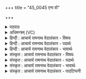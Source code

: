 +++
title = "45_0045 एना वो"

+++
<details><summary>पदपाठः</summary>

ए꣣ना꣢। वः꣣। अग्नि꣢म्। न꣡म꣢꣯सा। ऊ꣣र्जः꣢। न꣡पा꣢꣯तम्। आ। हु꣣वे। प्रिय꣢म्। चे꣡ति꣢꣯ष्ठम्। अर꣣ति꣢म्। स्व꣣ध्वरम्। सु। अध्वर꣢म्। वि꣡श्व꣢꣯स्य दू꣣त꣢म्। अ꣣मृ꣡त꣢म्। अ꣣। मृ꣡त꣢꣯म्। ४५।
</details>

<details><summary>अधिमन्त्रम् (VC)</summary>

- अग्निः
- वसिष्ठो मैत्रावरुणिः
- बृहती
- मध्यमः
- आग्नेयं काण्डम्
</details>

<details><summary>हिन्दी : आचार्य रामनाथ वेदालंकार - विषयः</summary>

प्रथम मन्त्र में परमात्मा के गुणों का वर्णन है।
</details>

<details><summary>हिन्दी : आचार्य रामनाथ वेदालंकार - पदार्थः</summary>

पदार्थान्वयभाषाः -  मैं (एना) इस (नमसा) नमस्कार द्वारा (ऊर्जः नपातम्) बल एवं प्राणशक्ति के पुत्र अर्थात् अतिशय बलवान् और प्राणवान् (प्रियम्) प्रिय, (चेतिष्ठम्) सबसे अधिक ज्ञानी और ज्ञानप्रदाता, (अरतिम्) सर्वव्यापक वा सुखप्रापक, (स्वध्वरम्) उत्कृष्ट, अहिंसामय सृष्टिसंचालन-रूप यज्ञ के कर्ता, (विश्वस्य) सबके (दूतम्) दुःख, दोष आदि को दूर करनेवाले, धर्म, अर्थ, काम और मोक्ष को प्राप्त करानेवाले तथा काम-क्रोधादि शत्रुओं को उपतप्त करनेवाले, (अमृतम्) स्वरूप से नाश-रहित (वः) आप (अग्निम्) परमात्मा को (आहुवे) पुकारता हूँ ॥१॥
</details>

<details><summary>हिन्दी : आचार्य रामनाथ वेदालंकार - भावार्थः</summary>

भावार्थभाषाः -  जो परमात्मा बल और प्राण का खजाना, भक्तवत्सल, पूर्णज्ञानी, सर्वव्यापक, सुखज्ञान आदि का प्रदाता, दुःख-दारिद्र्य आदि का विनाशक, विविध यज्ञ करने में कुशल, दोषों को दग्ध करनेवाला, गुणों को प्राप्त करानेवाला और मरणधर्म से रहित है, उसकी सबको प्रेम से श्रद्धापूर्वक स्तुति करनी चाहिए ॥१॥
</details>

<details><summary>संस्कृत : आचार्य रामनाथ वेदालंकार - विषयः</summary>

तत्राद्ये मन्त्रे परमात्मनो गुणान् वर्णयति।
</details>

<details><summary>संस्कृत : आचार्य रामनाथ वेदालंकार - पदार्थः</summary>

पदार्थान्वयभाषाः -  अहम् (एना२) एतेन (नमसा) नमस्कारेण (ऊर्जः नपातम्) बलस्य प्राणशक्तेश्च अपत्यम्, अतिशयेन बलवन्तं प्राणवन्तं चेत्यर्थः३। (प्रियम्) स्नेहास्पदम्, (चेतिष्ठम्४) अतिशयेन चेतितारं चेतयितारं वा। चिती संज्ञाने, तृजन्तात् चेतृ शब्दादिष्ठनि ‘तुरिष्ठेमेयस्सु।’ अ० ६।४।१५४ इति तृलोपः। (अरतिम्५) सर्वगतं सुखप्रापकं वा। ऋ गतिप्रापणयोः इत्यस्मात् वहिवस्यर्तिभ्यश्चित्।’ उ० ४।६० इति अतिप्रत्ययः। (स्वध्वरम्) उत्कृष्टः अहिंसामयः सृष्टिसञ्चालनयज्ञो यस्य तम्, (विश्वस्य) सर्वस्य (दूतम्) दुःखदोषादीनां दूरीकर्तारं, धर्मार्थकाममोक्षाणां प्रापकं, कामक्रोधादिशत्रूणाम् उपतापकं च। दु गतौ, भ्वादिः टुदु उपतापे स्वादिः। दावयतेः दुनोतेर्वा दुतनिभ्यां दीर्घश्च।’ उ० ३।९० इति क्तप्रत्ययः। धातोर्दीर्घश्च। (अमृतम्) स्वरूपेण नाशरहितम् (वः) त्वाम्, पूजायां बहुवचनम्। (अग्निम्) परमात्मानम् (आहुवे) आह्वयामि, स्तौमीत्यर्थः। आङ्पूर्वाद् ह्वेञ् धातोः बहुलं छन्दसि।’ अ० ६।१।३४ इति सम्प्रसारणे रूपम् ॥१॥६
</details>

<details><summary>संस्कृत : आचार्य रामनाथ वेदालंकार - भावार्थः</summary>

भावार्थभाषाः -  यः परमात्मा बलप्राणयोर्निधिर्भक्तवत्सलः, पूर्णज्ञानी, सर्वव्यापकः, सुखज्ञानादिप्रदाता, दुःखदारिद्र्यादिविनाशको, यज्ञकुशलो, दोषदाहको, गुणप्रापको मरणधर्मरहितश्चास्ति, स सर्वैः प्रेम्णा सश्रद्धं स्तोतव्यः ॥१॥
</details>

<details><summary>संस्कृत : आचार्य रामनाथ वेदालंकार - पादटिप्पनी</summary>

टिप्पणी:   १. ऋ० ७।१६।१, य० १५।३२, साम० ७४९। २. एनेति तृतीयैकवचनस्य पूर्वसवर्णः। अनन्वादेशे छान्दसत्वाद् इदं- शब्दस्य एनादेशः। एनमिति वा अग्नेर्विशेषणम्, द्वितीयैक- वचनस्य आकारः—इति भ०। ३. ऊर्ज बलप्राणनयोः। नपात् इति अपत्यनाम। निघं० २।२। यो हि यस्य अपत्यमुच्यते तस्मिंस्तस्यातिशयो द्योत्यते इति वै वैदिकी शैली। ४. चेतिष्ठम् अतिशयेन चेतितारं ज्ञातारमित्यर्थः—इति वि०। अति- शयेन चेतयितारं सञ्ज्ञापकम्—इति य० १५।३२ भाष्ये द०। ५. अरतिम् असंमतिम्, अथवा यजमानं देवाँश्च प्रति गन्तारम्—इति वि०। अर्तेः अरतिः स्वामी—इति भ०। गन्तारं स्वामिनं वा—इति सा०। सुखप्रापकम् इति ऋ० ७।१६।१ भाष्ये द०। ६. दयानन्दर्षिणा मन्त्रोऽयम् ऋग्भाष्ये राजप्रजाविषये यजुर्भाष्ये च विद्युद्विद्याविषये व्याख्यातः।
</details>